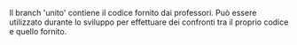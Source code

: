 Il branch 'unito' contiene il codice fornito dai professori. Può essere utilizzato durante lo sviluppo per effettuare dei confronti tra il proprio codice e quello fornito.